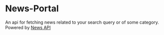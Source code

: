 # News-Portal
An api for fetching news related to your search query or of some category.<br/>
Powered by [News API](https://newsapi.org/)
